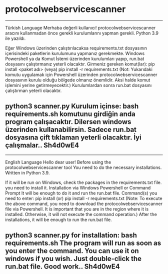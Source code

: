 # protocolwebservicescanner

----------------------------------------------------------------------------------------
Türkish Language
Merhaba değerli kullanıcı!
protocolwebservicescanner aracını kullanmadan önce 
gerekli kurulumlarını yapman gerekli. Python 3.9 ile yazıldı.

Eğer Windows üzerinden çalıştırılacaksa requirements.txt dosyasının içerisindeki paketlerin 
kurulumunu yapmanız gerekmekte. Windows Powershell ya da Komut İstemi üzerinden kurulumları
yapıp, run.bat dosyasını çalıştırmanız yeterli olacaktır.
Girmeniz gereken komut(lar):
pip install <paket adı>
(veya)
pip install -r requirements.txt
(Not: Yukarıdaki komutu uygulamak için Powershell üzerinden protocolwebservicescanner dosyasının
kurulu olduğu bölgede olmanız önemlidir. Aksi halde komut işlemini yerine getirmeyecektir.)
Kurulumlardan sonra run.bat dosyasını çalıştırman yeterli olacaktır.

python3 scanner.py 
Kurulum içinse:
bash requirements.sh
komutunu girdiğin anda program çalışacaktır. Dilersen windows üzerinden kullanabilirsin.
Sadece run.bat dosyasına çift tıklaman yeterli olacaktır.
İyi çalışmalar..
Sh4d0wE4
----------------------------------------------------------------------------------------

----------------------------------------------------------------------------------------
English Language
Hello dear user!
Before using the protocolwebservicescanner tool
You need to do the necessary installations. Written in Python 3.9.

If it will be run on Windows, check the packages in the requirements.txt file.
you need to install it. Installation via Windows Powershell or Command Prompt
It will be enough to do it and run the run.bat file.
Command(s) you need to enter:
pip install <package name>
(or)
pip install -r requirements.txt
(Note: To execute the above command, you need to download the protocolwebservicescanner file via Powershell.
It is important that you are in the region where it is installed. Otherwise, it will not execute the command operation.)
After the installations, it will be enough to run the run.bat file. 

python3 scanner.py
for installation:
bash requirements.sh
The program will run as soon as you enter the command. You can use it on windows if you wish.
Just double-click the run.bat file.
Good work..
Sh4d0wE4
------------------------------------------------------------------------------------------
